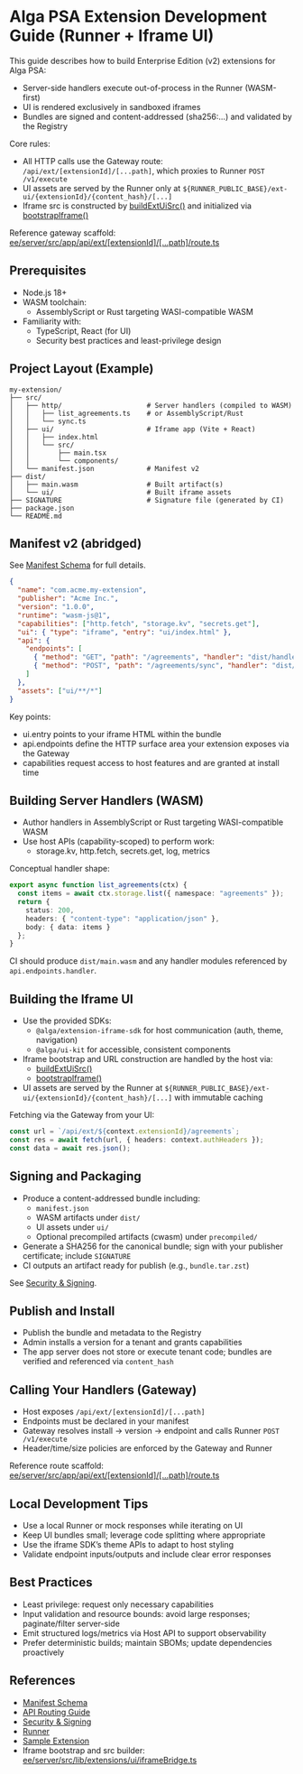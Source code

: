 # Alga PSA Extension Development Guide (Runner + Iframe UI)

This guide describes how to build Enterprise Edition (v2) extensions for Alga PSA:
- Server-side handlers execute out-of-process in the Runner (WASM-first)
- UI is rendered exclusively in sandboxed iframes
- Bundles are signed and content-addressed (sha256:...) and validated by the Registry

Core rules:
- All HTTP calls use the Gateway route: `/api/ext/[extensionId]/[...path]`, which proxies to Runner `POST /v1/execute`
- UI assets are served by the Runner only at `${RUNNER_PUBLIC_BASE}/ext-ui/{extensionId}/{content_hash}/[...]`
- Iframe src is constructed by [buildExtUiSrc()](ee/server/src/lib/extensions/ui/iframeBridge.ts:38) and initialized via [bootstrapIframe()](ee/server/src/lib/extensions/ui/iframeBridge.ts:45)

Reference gateway scaffold: [ee/server/src/app/api/ext/[extensionId]/[...path]/route.ts](ee/server/src/app/api/ext/%5BextensionId%5D/%5B...path%5D/route.ts)

## Prerequisites

- Node.js 18+
- WASM toolchain:
  - AssemblyScript or Rust targeting WASI-compatible WASM
- Familiarity with:
  - TypeScript, React (for UI)
  - Security best practices and least-privilege design

## Project Layout (Example)

```
my-extension/
├── src/
│   ├── http/                     # Server handlers (compiled to WASM)
│   │   ├── list_agreements.ts    # or AssemblyScript/Rust
│   │   └── sync.ts
│   ├── ui/                       # Iframe app (Vite + React)
│   │   ├── index.html
│   │   └── src/
│   │       ├── main.tsx
│   │       └── components/
│   └── manifest.json             # Manifest v2
├── dist/
│   ├── main.wasm                 # Built artifact(s)
│   └── ui/                       # Built iframe assets
├── SIGNATURE                     # Signature file (generated by CI)
├── package.json
└── README.md
```

## Manifest v2 (abridged)

See [Manifest Schema](manifest_schema.md) for full details.

```json
{
  "name": "com.acme.my-extension",
  "publisher": "Acme Inc.",
  "version": "1.0.0",
  "runtime": "wasm-js@1",
  "capabilities": ["http.fetch", "storage.kv", "secrets.get"],
  "ui": { "type": "iframe", "entry": "ui/index.html" },
  "api": {
    "endpoints": [
      { "method": "GET", "path": "/agreements", "handler": "dist/handlers/http/list_agreements" },
      { "method": "POST", "path": "/agreements/sync", "handler": "dist/handlers/http/sync" }
    ]
  },
  "assets": ["ui/**/*"]
}
```

Key points:
- ui.entry points to your iframe HTML within the bundle
- api.endpoints define the HTTP surface area your extension exposes via the Gateway
- capabilities request access to host features and are granted at install time

## Building Server Handlers (WASM)

- Author handlers in AssemblyScript or Rust targeting WASI-compatible WASM
- Use host APIs (capability-scoped) to perform work:
  - storage.kv, http.fetch, secrets.get, log, metrics

Conceptual handler shape:
```ts
export async function list_agreements(ctx) {
  const items = await ctx.storage.list({ namespace: "agreements" });
  return {
    status: 200,
    headers: { "content-type": "application/json" },
    body: { data: items }
  };
}
```

CI should produce `dist/main.wasm` and any handler modules referenced by `api.endpoints.handler`.

## Building the Iframe UI

- Use the provided SDKs:
  - `@alga/extension-iframe-sdk` for host communication (auth, theme, navigation)
  - `@alga/ui-kit` for accessible, consistent components
- Iframe bootstrap and URL construction are handled by the host via:
  - [buildExtUiSrc()](ee/server/src/lib/extensions/ui/iframeBridge.ts:38)
  - [bootstrapIframe()](ee/server/src/lib/extensions/ui/iframeBridge.ts:45)
- UI assets are served by the Runner at `${RUNNER_PUBLIC_BASE}/ext-ui/{extensionId}/{content_hash}/[...]` with immutable caching

Fetching via the Gateway from your UI:
```ts
const url = `/api/ext/${context.extensionId}/agreements`;
const res = await fetch(url, { headers: context.authHeaders });
const data = await res.json();
```

## Signing and Packaging

- Produce a content-addressed bundle including:
  - `manifest.json`
  - WASM artifacts under `dist/`
  - UI assets under `ui/`
  - Optional precompiled artifacts (cwasm) under `precompiled/`
- Generate a SHA256 for the canonical bundle; sign with your publisher certificate; include `SIGNATURE`
- CI outputs an artifact ready for publish (e.g., `bundle.tar.zst`)

See [Security & Signing](security_signing.md).

## Publish and Install

- Publish the bundle and metadata to the Registry
- Admin installs a version for a tenant and grants capabilities
- The app server does not store or execute tenant code; bundles are verified and referenced via `content_hash`

## Calling Your Handlers (Gateway)

- Host exposes `/api/ext/[extensionId]/[...path]`
- Endpoints must be declared in your manifest
- Gateway resolves install → version → endpoint and calls Runner `POST /v1/execute`
- Header/time/size policies are enforced by the Gateway and Runner

Reference route scaffold: [ee/server/src/app/api/ext/[extensionId]/[...path]/route.ts](ee/server/src/app/api/ext/%5BextensionId%5D/%5B...path%5D/route.ts)

## Local Development Tips

- Use a local Runner or mock responses while iterating on UI
- Keep UI bundles small; leverage code splitting where appropriate
- Use the iframe SDK’s theme APIs to adapt to host styling
- Validate endpoint inputs/outputs and include clear error responses

## Best Practices

- Least privilege: request only necessary capabilities
- Input validation and resource bounds: avoid large responses; paginate/filter server-side
- Emit structured logs/metrics via Host API to support observability
- Prefer deterministic builds; maintain SBOMs; update dependencies proactively

## References

- [Manifest Schema](manifest_schema.md)
- [API Routing Guide](api-routing-guide.md)
- [Security & Signing](security_signing.md)
- [Runner](runner.md)
- [Sample Extension](sample_template.md)
- Iframe bootstrap and src builder: [ee/server/src/lib/extensions/ui/iframeBridge.ts](ee/server/src/lib/extensions/ui/iframeBridge.ts:38)
